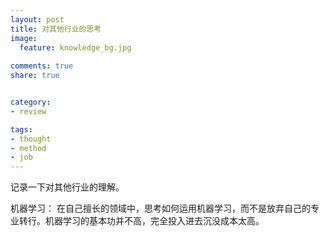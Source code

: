 ```yaml
---
layout: post
title: 对其他行业的思考
image:
  feature: knowledge_bg.jpg
  
comments: true
share: true


category:
- review

tags:
- thought
- method
- job
---
```


记录一下对其他行业的理解。

机器学习：
在自己擅长的领域中，思考如何运用机器学习，而不是放弃自己的专业转行。机器学习的基本功并不高，完全投入进去沉没成本太高。
